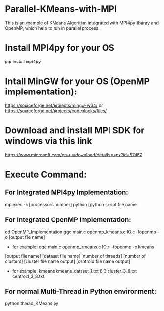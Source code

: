 # Parallel-KMeans-with-MPI
This is an example of KMeans Algorithm integrated with MPI4py libaray and OpenMP, which help to run in parallel process.
# Install MPI4py for your OS
pip install mpi4py

# Intall MinGW for your OS (OpenMP implementation):
https://sourceforge.net/projects/mingw-w64/
or
https://sourceforge.net/projects/codeblocks/files/

# Download and install MPI SDK for windows via this link
https://www.microsoft.com/en-us/download/details.aspx?id=57467

# Execute Command:
## For Integrated MPI4py Implementation:
mpiexec -n [processors number] python [python script file name]

## For Integrated OpenMP Implementation:
cd OpenMP_Implementation
ggc main.c openmp_kmeans.c IO.c -fopenmp -o [output file name]
- for example:
ggc main.c openmp_kmeans.c IO.c -fopenmp -o kmeans

[output file name] [dataset file name] [number of threads] [number of clusters] [cluster file name output] [centroid file name output]
- for example:
kmeans kmeans_dataset_1.txt 8 3 cluster_3_8.txt centroid_3_8.txt

## For normal Multi-Thread in Python environment:
python thread_KMeans.py
